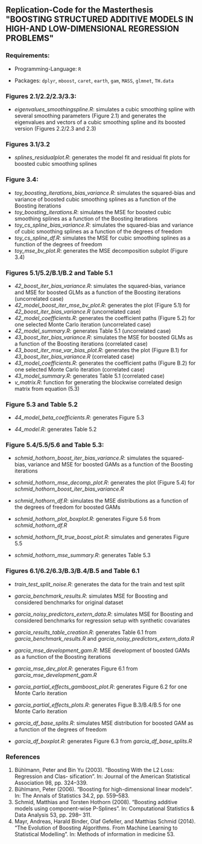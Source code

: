 ## Replication-Code for the Masterthesis "BOOSTING STRUCTURED ADDITIVE MODELS IN HIGH-AND LOW-DIMENSIONAL REGRESSION PROBLEMS"

### Requirements:

* Programming-Language: `R`

* Packages: `dplyr`, `mboost`, `caret`, `earth`, `gam`, `MASS`, `glmnet`, `TH.data`



### Figures 2.1/2.2/2.3/3.3:

* *eigenvalues_smoothingspline.R*: simulates a cubic smoothing spline with several smoothing parameters (Figure 2.1) and generates the eigenvalues and vectors of a cubic smoothing spline and its boosted version (Figures 2.2/2.3 and 2.3)



### Figures 3.1/3.2

* *splines_residualplot.R*: generates the model fit and residual fit plots for boosted cubic smoothing splines



### Figure 3.4:

- *toy_boosting_iterations_bias_variance.R*: simulates the squared-bias and variance of boosted cubic smoothing splines as a function of the Boosting iterations
- *toy_boosting_iterations.R*: simulates the MSE for boosted cubic smoothing splines as a function of the Boosting iterations
- *toy_cs_spline_bias_variance.R*: simulates the squared-bias and variance of cubic smoothing splines as a function of the degrees of freedom
- *toy_cs_spline_df.R*: simulates the MSE for cubic smoothing splines as a function of the degrees of freedom
- *toy_mse_bv_plot.R*: generates the MSE decomposition subplot (Figure 3.4)



### Figures 5.1/5.2/B.1/B.2 and Table 5.1

* *42_boost_iter_bias_variance.R*: simulates the squared-bias, variance and MSE for boosted GLMs as a function of the Boosting iterations (uncorrelated case)
* *42_model_boost_iter_mse_bv_plot.R*: generates the plot (Figure 5.1) for *42_boost_iter_bias_variance.R* (uncorrelated case)
* *42_model_coefficients.R*: generates the coefficient paths (Figure 5.2) for one selected Monte Carlo iteration (uncorrelated case)
* *42_model_summary.R*: generates Table 5.1 (uncorrelated case)
* *43_boost_iter_bias_variance.R*:  simulates the MSE for boosted GLMs as a function of the Boosting iterations (correlated case)
* *43_boost_iter_mse_var_bias_plot.R*: generates the plot (Figure B.1) for *43_boost_iter_bias_variance.R* (correlated case)
* *43_model_coefficients.R*: generates the coefficient paths (Figure B.2) for one selected Monte Carlo iteration (correlated case)
* *43_model_summary.R*: generates Table 5.1 (correlated case)
* *v_matrix.R*: function for generating the blockwise correlated design matrix from equation (5.3)



### Figure 5.3 and Table 5.2

* *44_model_beta_coefficients.R*: generates Figure 5.3

* *44_model.R*: generates Table 5.2



### Figure 5.4/5.5/5.6 and Table 5.3:

* *schmid_hothorn_boost_iter_bias_variance.R*: simulates the squared-bias, variance and MSE for boosted GAMs as a function of the Boosting iterations 
* *schmid_hothorn_mse_decomp_plot.R*: generates the plot (Figure 5.4) for *schmid_hothorn_boost_iter_bias_variance.R*

* *schmid_hothorn_df.R*: simulates the MSE distributions as a function of the degrees of freedom for boosted GAMs
* *schmid_hothorn_plot_boxplot.R*: generates Figure 5.6 from *schmid_hothorn_df.R*

* *schmid_hothorn_fit_true_boost_plot.R*: simulates and generates Figure 5.5

* *schmid_hothorn_mse_summary.R*: generates Table 5.3



### Figures 6.1/6.2/6.3/B.3/B.4/B.5 and Table 6.1

- *train_test_split_noise.R*: generates the data for the train and test split

- *garcia_benchmark_results.R*: simulates MSE for Boosting and considered benchmarks for original dataset
- *garcia_noisy_predictors_extern_data.R*: simulates MSE for Boosting and considered benchmarks for regression setup with synthetic covariates

- *garcia_results_table_creation.R*: generates Table 6.1 from *garcia_benchmark_results.R* and *garcia_noisy_predictors_extern_data.R*

* *garcia_mse_development_gam.R*: MSE development of boosted GAMs as a function of the Boosting iterations

* *garcia_mse_dev_plot.R*: generates Figure 6.1 from *garcia_mse_development_gam.R*

* *garcia_partial_effects_gamboost_plot.R*: generates Figure 6.2  for one Monte Carlo iteration

* *garcia_partial_effects_plots.R*: generates Figue B.3/B.4/B.5 for one Monte Carlo iteration

- *garcia_df_base_splits.R*: simulates MSE distribution for boosted GAM as a function of the degrees of freedom

- *garcia_df_boxplot.R*: generates Figure 6.3 from *garcia_df_base_splits.R*



### References

1. Bühlmann, Peter and Bin Yu (2003). “Boosting With the L2 Loss: Regression and Clas- sification”. In: Journal of the American Statistical Association 98, pp. 324–339. 
2. Bühlmann, Peter (2006). “Boosting for high-dimensional linear models”. In: The Annals of Statistics 34.2, pp. 559–583. 
3. Schmid, Matthias and Torsten Hothorn (2008). “Boosting additive models using
   component-wise P-Splines”. In: Computational Statistics & Data Analysis 53, pp. 298–
   311.
4. Mayr, Andreas, Harald Binder, Olaf Gefeller, and Matthias Schmid (2014). “The Evolution
   of Boosting Algorithms. From Machine Learning to Statistical Modelling”. In: Methods
   of information in medicine 53.